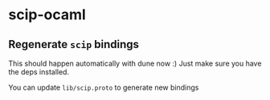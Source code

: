 # scip-ocaml


## Regenerate `scip` bindings

This should happen automatically with dune now :) Just make sure you have the deps installed.

You can update `lib/scip.proto` to generate new bindings
